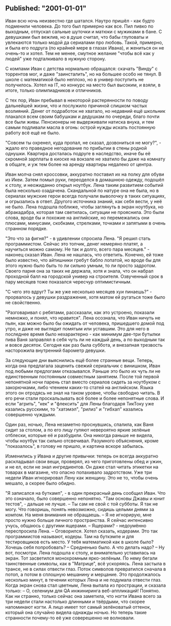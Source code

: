 Published: "2001-01-01"
--------------------------
Иван всю ночь неизвестно где шатался. Наутро пришёл - как будто подменили человека. До того был примерно как все. Пил пивко по выходным, отпускал сальные шуточки и матюки с мужиками в бане. С девушками был вежлив, но в душе считал, что бабы глуповаты и увлекаются только модой да сериалами про любовь. Такой, примерно, и была его подруга (по крайней мере в глазах Ивана), и жениться он не очень-то и хотел. Тем не менее, смутное желание "чтобы всё как у людей" уже подталкивало в нужную сторону.

С компами Иван с детства нормально обращался: скачать "Винду" с торрентов мог, и даже "заинсталить", но на большее особо не тянул. В школе с математикой было неплохо, но в универ поступить не получилось. Хотел на IT, но конкурс на место был высоким, и взяли, в итоге, только олимпиадников и отличников.

С тех пор, Иван пребывал в некоторой растерянности по поводу дальнейшей жизни, что и послужило причиной слишком частых возлияний. Денег от подработок не хватало, но недавний ещё школьник плакался всем своим бабушкам и дедушкам по очереди, благо почти все были живы. Пенсионеры не выдерживали натиска внука, и тем самым подливали масла в огонь: острой нужды искать постоянную работу всё ещё не было.  

"Совсем ты охренел, куда пропал, не сказал, дозвониться не могу?", - ждало его праведное негодование по прибытии в стены родной однушки. Квартира досталась подруге в наследство, иначе бы её скромной зарплаты в киоске на вокзале не хватило бы даже на комнату в общаге, и уж тем более на аренду квартиры недалеко от центра.

Иван молча снял кроссовки, аккуратно поставил их на полку для обуви из Икеи. Затем помыл руки, переоделся в домашнюю одежду, подошёл к столу, и неожиданно открыл ноутбук.
Лена таким развитием событий была несколько озадачена. Скандальной по натуре она не была, но в сериалах мужские герои всегда получали выволочку в таких ситуациях, и огрызались в ответ. Другого источника знаний, как себя вести, у неё не было.
Лена подошла поближе, чтобы заглянуть в экран ноутбука, но абракадабра, которая там светилась, ситуации не прояснила. Это были слова, вроде бы и похожие на английские, но перемежались они плюсами, минусами, скобками, стрелками, точками и запятыми в очень странном порядке.

"Это что за фигня?" - в удивлении спросила Лена.
"Я решил стать программистом. Сейчас это топчик, денег немеряно платят, а научиться можно самому. Не так и долго, всего пара месяцев." - наконец сказал Иван. Лена не нашлась, что ответить. Конечно, ей тоже было известно, что айтишники гребут бабло лопатой, но вроде бы для этого нужно было быть то ли сильно умным, то ли просто задротом. Своего парня она за таких не держала, хотя и знала, что он набрал проходной балл на городской универ на строителя. Озвученный срок в пару месяцев тоже показался чересчур оптимистичным.

"С чего это вдруг? Ты же уже несколько месяцев хуи пинаешь?" - прорвалось у девушки раздражение, хотя матом ей ругаться тоже было не свойственно.

"Разговаривал с ребятами, рассказали, как это устроено, показали немножко, и понял, что нравится". Лена осознала, что Иван ничуть не пьян, как можно было бы ожидать от человека, пришедшего домой под утро, и даже не выглядит помятым или уставшим. Это для него в последнее время было нехарактерно - как минимум две-три бутылки пива Ваня заправлял в себя чуть ли не каждый день, а по выходным так и вовсе десяток. Сегодня как раз была суббота, и внезапная трезвость насторожила внутренний барометр девушки.

За следующие дни выяснились ещё более странные вещи. Теперь, когда она предлагала заценить свежий сериальчик с винишком, Иван под любыми предлогами отказывался. Раньше это было их чуть ли не единственным постоянным совместным занятием. После той первой непонятной ночи парень стал вместо сериалов сидеть за ноутбуком с закорючками, либо чтением каких-то статей на английском. Языка этого он отродясь не знал на таком уровне, чтобы свободно читать. В его речи стали проскальзывать всё более и более непонятные слова. И если "агрить", "кек" и "флексить" для Лены благодаря ТикТоку уже казались русскими, то "хатэмэл", "рилиз" и "гибхап" казались совершенно чуждыми.

Один раз, ночью, Лена незаметно проснувшись, спалила, как Ваня сидит за столом, а по его лицу гуляют невероятно яркие зелёные отблески, которые её и разбудили. Она никогда раньше не видела, чтобы ноутбук так сильно отсвечивал. Разумного объяснения, кроме "показалось", в голову не пришло, и картина вскоре забылась.

Изменились у Ивана и другие привычки: теперь он всегда аккуратно раскладывал свои вещи, проверял, из чего приготовлены обед и ужин, и не ел, если не знал ингредиентов. Он даже стал читать этикетки на товарах в магазине, что опасно попахивало задротством. Уже три недели Иван игнорировал Лену как женщину. Это не то, чтобы очень мешало, а скорее было обидно.

"Я записался на буткамп", - в один прекрасный день сообщил Иван. Что это означало, было совершенно непонятно.  "Там основы Джавы и юнит тестов", - дальше не лучше.
– Ты сам не свой с той субботы. Я так не могу. Что говоришь, понять невозможно, сидишь целыми днями за компом. На меня внимания не обращаешь.
– Я не игнорирую, мне просто нужно больше личного пространства. Я сейчас интенсивно учусь, общаюсь с другими ящерами.
– Ящерами? - недоумённо переспросила Лена.
– Оговорился. Хотел сказать, кодерами. Это так программистов называют, кодеры. Там на буткэмпе и для тестировщиков есть место. У тебя математикой как в школе было? Хочешь себя попробовать?
– Средненько было. А что делать надо?
– Ну вот, посмотри.
Лена подошла к столу, и внимательно уставилась на экран. Тот засветился монохромным ярко-зелёным. По нему бегали таинственные символы, как в "Матрице", всё ускоряясь. Лена застыла в трансе, не в силах отвести глаз. Поток символов превратился сначала в потоп, а потом в сплошную мешанину и мерцание. Это продолжалось несколько минут, в течении которых Лена и не подумала отвести глаз. Когда экран снова стал цветным, Лена выпала из прострации, и сказала только:
– О, селениум для QA инжиниринга веб-аппликаций! Понятно.
Как ни странно, только сейчас она заметила, что ногти Ивана всего за три недели стали настолько длинными и твёрдыми, что скорее напоминают когти. А лицо имеет тот самый зелёноватый оттенок, который она случайно видела однажды ночью. Но теперь такие странности почему-то её уже соверешенно не волновали.





